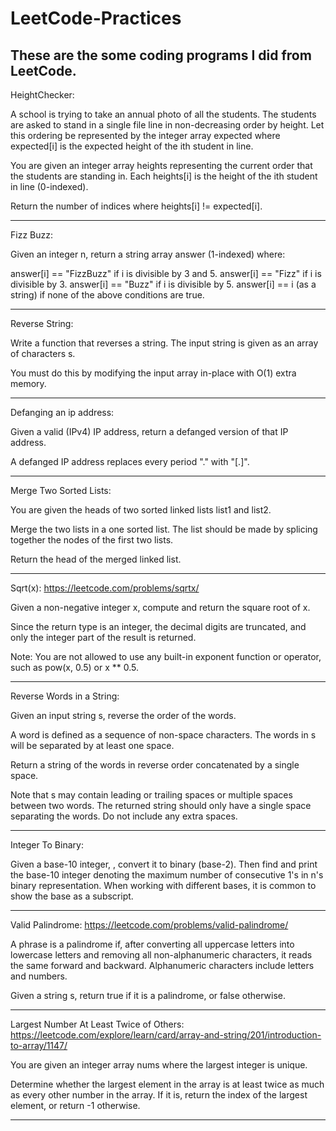 # LeetCode-Practices

These are the some coding programs I did from LeetCode.
-----------------------------------------------------------------------------------------------------------------------------------------------------------------------------

HeightChecker: 

A school is trying to take an annual photo of all the students. The students are asked to stand in a single file line in non-decreasing order by height. Let this ordering be represented by the integer array expected where expected[i] is the expected height of the ith student in line.

You are given an integer array heights representing the current order that the students are standing in. Each heights[i] is the height of the ith student in line (0-indexed).

Return the number of indices where heights[i] != expected[i].

-----------------------------------------------------------------------------------------------------------------------------------------------------------------------------

Fizz Buzz:

Given an integer n, return a string array answer (1-indexed) where:

answer[i] == "FizzBuzz" if i is divisible by 3 and 5.
answer[i] == "Fizz" if i is divisible by 3.
answer[i] == "Buzz" if i is divisible by 5.
answer[i] == i (as a string) if none of the above conditions are true.

------------------------------------------------------------------------------------------------------------------------------------------------------------------------------

Reverse String:

Write a function that reverses a string. The input string is given as an array of characters s.

You must do this by modifying the input array in-place with O(1) extra memory.

------------------------------------------------------------------------------------------------------------------------------------------------------------------------------

Defanging an ip address:

Given a valid (IPv4) IP address, return a defanged version of that IP address.

A defanged IP address replaces every period "." with "[.]".

------------------------------------------------------------------------------------------------------------------------------------------------------------------------------

Merge Two Sorted Lists:

You are given the heads of two sorted linked lists list1 and list2.

Merge the two lists in a one sorted list. The list should be made by splicing together the nodes of the first two lists.

Return the head of the merged linked list.

-----------------------------------------------------------------------------------------------------------------------------------------------------------------------------

Sqrt(x):
https://leetcode.com/problems/sqrtx/

Given a non-negative integer x, compute and return the square root of x.

Since the return type is an integer, the decimal digits are truncated, and only the integer part of the result is returned.

Note: You are not allowed to use any built-in exponent function or operator, such as pow(x, 0.5) or x ** 0.5.

------------------------------------------------------------------------------------------------------------------------------------------------------------------------------

Reverse Words in a String:

Given an input string s, reverse the order of the words.

A word is defined as a sequence of non-space characters. The words in s will be separated by at least one space.

Return a string of the words in reverse order concatenated by a single space.

Note that s may contain leading or trailing spaces or multiple spaces between two words. The returned string should only have a single space separating the words. Do not include any extra spaces.

--------------------------------------------------------------------------------------------------------------------------------------------------------------------------------

Integer To Binary:

Given a base-10 integer, , convert it to binary (base-2). Then find and print the base-10 integer denoting the maximum number of consecutive 1's in n's binary representation. When working with different bases, it is common to show the base as a subscript.

---------------------------------------------------------------------------------------------------------------------------------------------------------------------------------

Valid Palindrome: https://leetcode.com/problems/valid-palindrome/

A phrase is a palindrome if, after converting all uppercase letters into lowercase letters and removing all non-alphanumeric characters, it reads the same forward and backward. Alphanumeric characters include letters and numbers.

Given a string s, return true if it is a palindrome, or false otherwise.

---------------------------------------------------------------------------------------------------------------------------------------------------------------------------------

Largest Number At Least Twice of Others: https://leetcode.com/explore/learn/card/array-and-string/201/introduction-to-array/1147/

You are given an integer array nums where the largest integer is unique.

Determine whether the largest element in the array is at least twice as much as every other number in the array. If it is, return the index of the largest element, or return -1 otherwise.

---------------------------------------------------------------------------------------------------------------------------------------------------------------------------------

